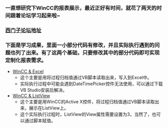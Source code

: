 ### 一直想研究下WinCC的报表展示，最近正好有时间，就花了两天的时间跟着论坛学习起来啦~
### [西门子论坛地址](http://www.ad.siemens.com.cn/club/bbs/post.aspx?a_id=1364128&b_id=5&s_id=0&num=36&type=elite#)
### 下面是学习成果，里面一小部分代码有修改，并且实际执行遇到的问题也列了出来。有了这两个基础，只要修改其中的部分代码即可实现定制化报表需求。
- [WinCC & Excel](https://github.com/DraculaXly/PLC/tree/master/WinCC%20%26%20Excel)
  - 这个主要是用将过程归档值通过VB脚本读取出来，写入到Excel中。
  - 实际执行过程中可能会遇到DateTimePicker控件无法使用，可以通过下载VB Studio安装后解决。
- [WinCC & ListView](https://github.com/DraculaXly/PLC/tree/master/WinCC%20%26%20ListView)
  - 这个主要是用WinCC的Active X控件，将过程归档值通过VB脚本读取出来，展示在ListView上。
  - 这个实际执行过程时，ListView的View属性需要设置为3，当然了，也可以通过脚本赋值。
